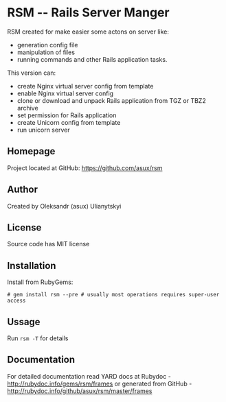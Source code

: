 RSM -- Rails Server Manger
==========================

RSM created for make easier some actons on server like:
  - generation config file
  - manipulation of files
  - running commands
and other Rails application tasks.

This version can:
  - create Nginx virtual server config from template
  - enable Nginx virtual server config
  - clone or download and unpack Rails application from TGZ or TBZ2 archive
  - set permission for Rails application
  - create Unicorn config from template
  - run unicorn server

Homepage
--------

Project located at GitHub: https://github.com/asux/rsm

Author
------

Created by Oleksandr (asux) Ulianytskyi

License
-------

Source code has MIT license

Installation
------------

Install from RubyGems:

    # gem install rsm --pre # usually most operations requires super-user access

Ussage
-----

Run `rsm -T` for details

Documentation
-------------

For detailed documentation read YARD docs at Rubydoc - http://rubydoc.info/gems/rsm/frames
or generated from GitHub - http://rubydoc.info/github/asux/rsm/master/frames